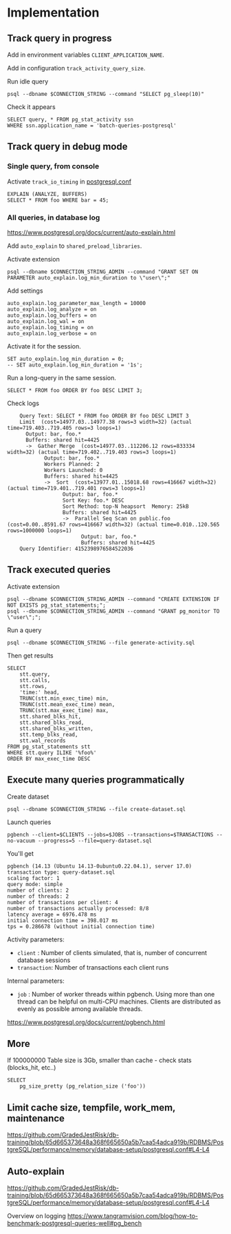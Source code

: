 # Implementation

## Track query in progress

Add in environment variables `CLIENT_APPLICATION_NAME`.

Add in configuration `track_activity_query_size`.

Run idle query
```shell
psql --dbname $CONNECTION_STRING --command "SELECT pg_sleep(10)"
```

Check it appears
```postgresql
SELECT query, * FROM pg_stat_activity ssn
WHERE ssn.application_name = 'batch-queries-postgresql'
```

## Track query in debug mode

### Single query, from console

Activate `track_io_timing` in [postgresql.conf](configuration/postgresql.conf)

```postgresql
EXPLAIN (ANALYZE, BUFFERS)
SELECT * FROM foo WHERE bar = 45;
```

### All queries, in database log

https://www.postgresql.org/docs/current/auto-explain.html

Add `auto_explain` to `shared_preload_libraries`.

Activate extension
```shell
psql --dbname $CONNECTION_STRING_ADMIN --command "GRANT SET ON PARAMETER auto_explain.log_min_duration to \"user\";"
```

Add settings
```text
auto_explain.log_parameter_max_length = 10000
auto_explain.log_analyze = on
auto_explain.log_buffers = on
auto_explain.log_wal = on
auto_explain.log_timing = on
auto_explain.log_verbose = on
```

Activate it for the session.
```postgresql
SET auto_explain.log_min_duration = 0;
-- SET auto_explain.log_min_duration = '1s';
```

Run a long-query in the same session.
```postgresql
SELECT * FROM foo ORDER BY foo DESC LIMIT 3;
```

Check logs
```text
	Query Text: SELECT * FROM foo ORDER BY foo DESC LIMIT 3
	Limit  (cost=14977.03..14977.38 rows=3 width=32) (actual time=719.403..719.405 rows=3 loops=1)
	  Output: bar, foo.*
	  Buffers: shared hit=4425
	  ->  Gather Merge  (cost=14977.03..112206.12 rows=833334 width=32) (actual time=719.402..719.403 rows=3 loops=1)
	        Output: bar, foo.*
	        Workers Planned: 2
	        Workers Launched: 0
	        Buffers: shared hit=4425
	        ->  Sort  (cost=13977.01..15018.68 rows=416667 width=32) (actual time=719.401..719.401 rows=3 loops=1)
	              Output: bar, foo.*
	              Sort Key: foo.* DESC
	              Sort Method: top-N heapsort  Memory: 25kB
	              Buffers: shared hit=4425
	              ->  Parallel Seq Scan on public.foo  (cost=0.00..8591.67 rows=416667 width=32) (actual time=0.010..120.565 rows=1000000 loops=1)
	                    Output: bar, foo.*
	                    Buffers: shared hit=4425
	Query Identifier: 4152398976584522036

```

## Track executed queries

Activate extension
```shell
psql --dbname $CONNECTION_STRING_ADMIN --command "CREATE EXTENSION IF NOT EXISTS pg_stat_statements;";
psql --dbname $CONNECTION_STRING_ADMIN --command "GRANT pg_monitor TO \"user\";";
```

Run a query
```postgresql
psql --dbname $CONNECTION_STRING --file generate-activity.sql
```

Then get results
```postgresql
SELECT 
    stt.query,
    stt.calls,
    stt.rows,
    'time:' head,
    TRUNC(stt.min_exec_time) min,
    TRUNC(stt.mean_exec_time) mean,
    TRUNC(stt.max_exec_time) max,
    stt.shared_blks_hit,
    stt.shared_blks_read,
    stt.shared_blks_written,
    stt.temp_blks_read,
    stt.wal_records    
FROM pg_stat_statements stt
WHERE stt.query ILIKE '%foo%'
ORDER BY max_exec_time DESC
```

## Execute many queries programmatically

Create dataset
```shell
psql --dbname $CONNECTION_STRING --file create-dataset.sql
```

Launch queries
```shell
pgbench --client=$CLIENTS --jobs=$JOBS --transactions=$TRANSACTIONS --no-vacuum --progress=5 --file=query-dataset.sql
```

You'll get
```shell
pgbench (14.13 (Ubuntu 14.13-0ubuntu0.22.04.1), server 17.0)
transaction type: query-dataset.sql
scaling factor: 1
query mode: simple
number of clients: 2
number of threads: 2
number of transactions per client: 4
number of transactions actually processed: 8/8
latency average = 6976.478 ms
initial connection time = 398.017 ms
tps = 0.286678 (without initial connection time)
```

Activity parameters:
- `client` : Number of clients simulated, that is, number of concurrent database sessions
- `transaction`: Number of transactions each client runs

Internal parameters:
- `job` : Number of worker threads within pgbench. Using more than one thread can be helpful on multi-CPU machines. Clients are distributed as evenly as possible among available threads.


https://www.postgresql.org/docs/current/pgbench.html

## More
If 100000000
Table size is 3Gb, smaller than cache - check stats (blocks_hit, etc..)
```postgresql
SELECT
    pg_size_pretty (pg_relation_size ('foo'))
```

## Limit cache size, tempfile, work_mem, maintenance
https://github.com/GradedJestRisk/db-training/blob/65d665373648a368f665650a5b7caa54adca919b/RDBMS/PostgreSQL/performance/memory/database-setup/postgresql.conf#L4-L4

## Auto-explain
https://github.com/GradedJestRisk/db-training/blob/65d665373648a368f665650a5b7caa54adca919b/RDBMS/PostgreSQL/performance/memory/database-setup/postgresql.conf#L4-L4


Overview on logging
https://www.tangramvision.com/blog/how-to-benchmark-postgresql-queries-well#pg_bench